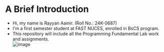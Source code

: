 # A Brief Introduction
- Hi, my name is Rayyan Aamir. (Roll No.: 24K-0687)
- I'm a first semester student at FAST NUCES, enrolled in BsCS program. 
- This repository will include all the Programming Fundamental Lab work and assignments.\
![image](https://github.com/user-attachments/assets/70aa3c6e-f835-48b1-ac7d-fc1dd8604698)


